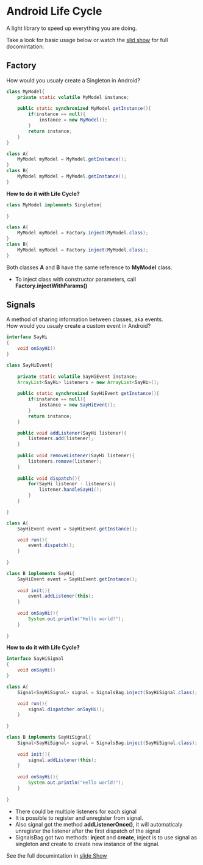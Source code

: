 Android Life Cycle
==========
A light library to speed up everything you are doing.

Take a look for basic usage below or watch the [slid show](https://docs.google.com/presentation/d/181WIzXmmO7e16gPUp_sV2lsfFfhR2z8mh2VsDcotBNU/pub?start=false&loop=false&delayms=3000) for full docomintation:

Factory
-------
How would you usualy create a Singleton in Android?

```Java
class MyModel{
    private static volatile MyModel instance;
    
    public static synchronized MyModel getInstance(){
        if(instance == null){
            instance = new MyModel(); 
        }
        return instance;
    }
}

class A{
    MyModel myModel = MyModel.getInstance();
}
class B{
    MyModel myModel = MyModel.getInstance();
}
```

**How to do it with Life Cycle?**

```Java
class MyModel implements Singleton{
    
}

class A{
    MyModel myModel = Factory.inject(MyModel.class);
}
class B{
    MyModel myModel = Factory.inject(MyModel.class);
}
```

Both classes **A** and **B** have the same reference to **MyModel** class.

 - To inject class with constructor parameters, call **Factory.injectWithParams()**

Signals
-------
A method of sharing information between classes, aka events.<br>
How would you usualy create a custom event in Android?

```Java
interface SayHi
{
    void onSayHi()
}

class SayHiEvent{
    
    private static volatile SayHiEvent instance;
    ArrayList<SayHi> listeners = new ArrayList<SayHi>();
    
    public static synchronized SayHiEvent getInstance(){
        if(instance == null){
            instance = new SayHiEvent(); 
        }
        return instance;
    }

    public void addListener(SayHi listener){
        listeners.add(listener);
    }
    
    public void removeListener(SayHi listener){
        listeners.remove(listener);
    }
    
    public void dispatch(){
        for(SayHi listener : listeners){
            listener.handleSayHi();
        }
    }

}

class A{
    SayHiEvent event = SayHiEvent.getInstance();

    void run(){
        event.dispatch();
    }
    
}

class B implements SayHi{
    SayHiEvent event = SayHiEvent.getInstance();
 
    void init(){
        event.addListener(this);
    }
 
    void onSayHi(){
        System.out.println("Hello world!");
    }
 
}
```

**How to do it with Life Cycle?**


```Java
interface SayHiSignal
{
    void onSayHi()
}

class A{
    Signal<SayHiSignal> signal = SignalsBag.inject(SayHiSignal.class);

    void run(){
        signal.dispatcher.onSayHi();
    }
    
}

class B implements SayHiSignal{
    Signal<SayHiSignal> signal = SignalsBag.inject(SayHiSignal.class);
 
    void init(){
        signal.addListener(this);
    }
 
    void onSayHi(){ 
        System.out.println("Hello world!");
    }
 
}
```

 - There could be multiple listeners for each signal
 - It is possible to register and unregister from signal.
 - Also signal got the method **addListenerOnce()**, it will automaticaly unregister the listener after the first dispatch of the signal
 - SignalsBag got two methods: **inject** and **create**, inject is to use signal as singleton and create to create new instance of the signal.
 
See the full documintation in [slide Show](https://docs.google.com/presentation/d/181WIzXmmO7e16gPUp_sV2lsfFfhR2z8mh2VsDcotBNU/pub?start=false&loop=false&delayms=3000)
